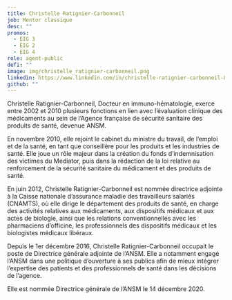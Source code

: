 ```yaml
---
title: Christelle Ratignier-Carbonneil
job: Mentor classique
desc: ""
promos:
  - EIG 3
  - EIG 2
  - EIG 4
role: agent-public
defi: ""
image: img/christelle_ratignier-carbonneil.png
linkedin: https://www.linkedin.com/in/christelle-ratignier-carbonneil-8279a913b/
github: ""
---
```

Christelle Ratignier-Carbonneil, Docteur en immuno-hématologie, exerce entre 2002 et 2010 plusieurs fonctions en lien avec l’évaluation clinique des médicaments au sein de l’Agence française de sécurité sanitaire des produits de santé, devenue ANSM.

En novembre 2010, elle rejoint le cabinet du ministre du travail, de l’emploi et de la santé, en tant que conseillère pour les produits et les industries de santé. Elle joue un rôle majeur dans la création du fonds d’indemnisation des victimes du Mediator, puis dans la rédaction de la loi relative au renforcement de la sécurité sanitaire du médicament et des produits de santé.

En juin 2012, Christelle Ratignier-Carbonneil est nommée directrice adjointe à la Caisse nationale d’assurance maladie des travailleurs salariés (CNAMTS), où elle dirige le département des produits de santé, en charge des activités relatives aux médicaments, aux dispositifs médicaux et aux actes de biologie, ainsi que les relations conventionnelles avec les pharmaciens d’officine, les professionnels des dispositifs médicaux et les biologistes médicaux libéraux.

Depuis le 1er décembre 2016, Christelle Ratignier-Carbonneil occupait le poste de Directrice générale adjointe de l’ANSM. Elle a notamment engagé l’ANSM dans une politique d’ouverture à ses publics afin de mieux intégrer l’expertise des patients et des professionnels de santé dans les décisions de l’agence.

Elle est nommée Directrice générale de l’ANSM le 14 décembre 2020.
